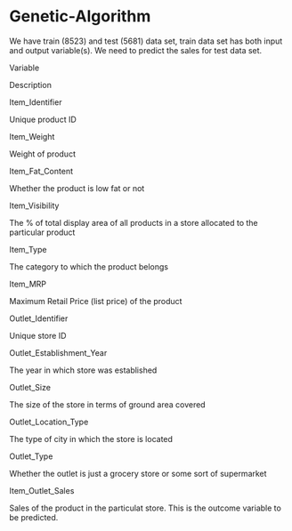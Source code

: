 # Genetic-Algorithm

We have train (8523) and test (5681) data set, train data set has both input and output variable(s). We need to predict the sales for test data set.

 

Variable

Description

Item_Identifier

Unique product ID

Item_Weight

Weight of product

Item_Fat_Content

Whether the product is low fat or not

Item_Visibility

The % of total display area of all products in a store allocated to the particular product

Item_Type

The category to which the product belongs

Item_MRP

Maximum Retail Price (list price) of the product

Outlet_Identifier

Unique store ID

Outlet_Establishment_Year

The year in which store was established

Outlet_Size

The size of the store in terms of ground area covered

Outlet_Location_Type

The type of city in which the store is located

Outlet_Type

Whether the outlet is just a grocery store or some sort of supermarket

Item_Outlet_Sales

Sales of the product in the particulat store. This is the outcome variable to be predicted.
